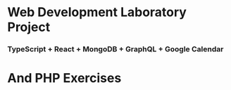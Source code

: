 # Web Development Laboratory Project
### TypeScript + React + MongoDB + GraphQL + Google Calendar

# And PHP Exercises
